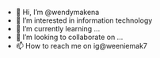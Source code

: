 - 👋 Hi, I’m @wendymakena
- 👀 I’m interested in information technology
- 🌱 I’m currently learning ...
- 💞️ I’m looking to collaborate on ...
- 📫 How to reach me on ig@weeniemak7

<!---
wendymakena/wendymakena is a ✨ special ✨ repository because its `README.md` (this file) appears on your GitHub profile.
You can click the Preview link to take a look at your changes.
--->

